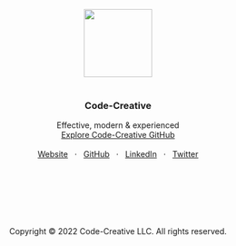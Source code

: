 <p align="center">
  <a href=#>
    <img src="https://user-images.githubusercontent.com/1711854/209413351-520a883e-9c93-4d44-a1e5-b7e555ec93b7.png" width="120">
  </a>
  <br/>
  <br/>
</p>

<h3 align="center">Code-Creative</h3>

<p align="center">
  Effective, modern & experienced
  <br/>
  <a href="https://github.com/lionsgategrp">Explore Code-Creative GitHub</a>
  <br/>
  <br/>
  <a href="https://code-creative.co">Website</a>
  &nbsp; · &nbsp;
  <a href="https://github.com/code-creative-co">GitHub</a>
  &nbsp; · &nbsp;
  <a href="https://www.linkedin.com/">LinkedIn</a>
  &nbsp; · &nbsp;
  <a href="https://twitter.com/">Twitter</a>
  <br/>
  <br/>
  <br/>
  <br/>
  <br/>
  <br/>
  <br/>
  <br/>
    Copyright © 2022 Code-Creative LLC. All rights reserved.
  </p>
</p>


<br/>

